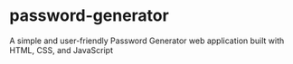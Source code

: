 # password-generator
A simple and user-friendly Password Generator web application built with HTML, CSS, and JavaScript
